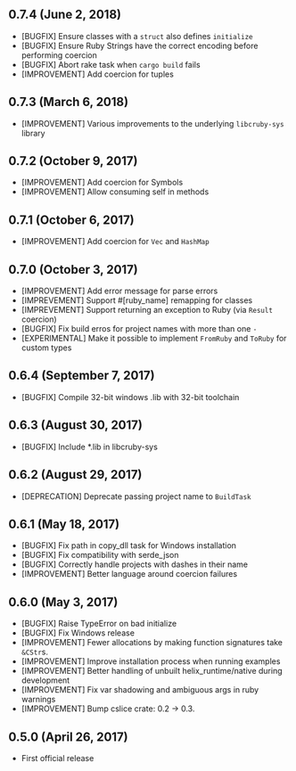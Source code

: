 ## 0.7.4 (June 2, 2018)

* [BUGFIX] Ensure classes with a `struct` also defines `initialize`
* [BUGFIX] Ensure Ruby Strings have the correct encoding before performing coercion
* [BUGFIX] Abort rake task when `cargo build` fails
* [IMPROVEMENT] Add coercion for tuples

## 0.7.3 (March 6, 2018)

* [IMPROVEMENT] Various improvements to the underlying `libcruby-sys` library

## 0.7.2 (October 9, 2017)

* [IMPROVEMENT] Add coercion for Symbols
* [IMPROVEMENT] Allow consuming self in methods

## 0.7.1 (October 6, 2017)

* [IMPROVEMENT] Add coercion for `Vec` and `HashMap`

## 0.7.0 (October 3, 2017)

* [IMPROVEMENT] Add error message for parse errors
* [IMPREVEMENT] Support #[ruby_name] remapping for classes
* [IMPREVEMENT] Support returning an exception to Ruby (via `Result` coercion)
* [BUGFIX] Fix build erros for project names with more than one `-`
* [EXPERIMENTAL] Make it possible to implement `FromRuby` and `ToRuby` for custom types

## 0.6.4 (September 7, 2017)

* [BUGFIX] Compile 32-bit windows .lib with 32-bit toolchain

## 0.6.3 (August 30, 2017)

* [BUGFIX] Include *.lib in libcruby-sys

## 0.6.2 (August 29, 2017)

* [DEPRECATION] Deprecate passing project name to `BuildTask`

## 0.6.1 (May 18, 2017)

* [BUGFIX] Fix path in copy_dll task for Windows installation
* [BUGFIX] Fix compatibility with serde_json
* [BUGFIX] Correctly handle projects with dashes in their name
* [IMPROVEMENT] Better language around coercion failures

## 0.6.0 (May 3, 2017)

* [BUGFIX] Raise TypeError on bad initialize
* [BUGFIX] Fix Windows release
* [IMPROVEMENT] Fewer allocations by making function signatures take `&CStr`s.
* [IMPROVEMENT] Improve installation process when running examples
* [IMPROVEMENT] Better handling of unbuilt helix_runtime/native during development
* [IMPROVEMENT] Fix var shadowing and ambiguous args in ruby warnings
* [IMPROVEMENT] Bump cslice crate: 0.2 -> 0.3.

## 0.5.0 (April 26, 2017)

* First official release
